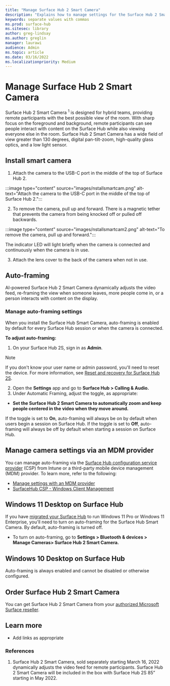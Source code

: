 ```yaml
---
title: "Manage Surface Hub 2 Smart Camera"
description: "Explains how to manage settings for the Surface Hub 2 Smart Camera."
keywords: separate values with commas
ms.prod: surface-hub
ms.sitesec: library
author: greg-lindsay
ms.author: greglin
manager: laurawi
audience: Admin
ms.topic: article
ms.date: 03/16/2022
ms.localizationpriority: Medium
---
```


# Manage Surface Hub 2 Smart Camera

Surface Hub 2 Smart Camera <sup>1</sup> is designed for hybrid teams, providing remote participants with the best possible view of the room. With sharp focus on the foreground and background, remote participants can see people interact with content on the Surface Hub while also viewing everyone else in the room. Surface Hub 2 Smart Camera has a wide field of view greater than 130 degrees, digital pan-tilt-zoom, high-quality glass optics, and a low light sensor.

## Install smart camera

1. Attach the camera to the USB-C port in the middle of the top of Surface Hub 2.

:::image type="content" source="images/nstallsmartcam.png" alt-text="Attach the camera to the USB-C port in the middle of the top of Surface Hub 2.":::

2. To remove the camera, pull up and forward. There is a magnetic tether that prevents the camera from being knocked off or pulled off backwards.

:::image type="content" source="images/nstallsmartcam2.png" alt-text="To remove the camera, pull up and forward.":::

The indicator LED will light briefly when the camera is connected and continuously when the camera is in use.

3. Attach the lens cover to the back of the camera when not in use.

## Auto-framing

AI-powered Surface Hub 2 Smart Camera dynamically adjusts the video feed, re-framing the view when someone leaves, more people come in, or a person interacts with content on the display.

### Manage auto-framing settings

When you install the Surface Hub Smart Camera, auto-framing is enabled by default for every Surface Hub session or when the camera is connected.

**To adjust auto-framing:**

1. On your Surface Hub 2S, sign in as **Admin**.

> [!NOTE]
> If you don't know your user name or admin password, you'll need to reset the device. For more information, see [Reset and recovery for Surface Hub 2S](/surface-hub/surface-hub-2s-recover-reset).

2. Open the **Settings** app and go to  **Surface Hub > Calling & Audio.**
3. Under Automatic Framing, adjust the toggle, as appropriate:

- **Set the Surface Hub 2 Smart Camera to automatically zoom and keep people centered in the video when they move around.**

If the toggle is set to **On**, auto-framing will always be on by default when users begin a session on Surface Hub. If the toggle is set to **Off**, auto-framing will always be off by default when starting a session on Surface Hub.

## Manage camera settings via an MDM provider

You can manage auto-framing via the [Surface Hub configuration service provider](/windows/client-management/mdm/surfacehub-csp) (CSP) from Intune or a third-party mobile device management (MDM) provider. To learn more, refer to the following:

- [Manage settings with an MDM provider](/surface-hub/manage-settings-with-mdm-for-surface-hub#create-custom-configuration-profile)
- [SurfaceHub CSP - Windows Client Management](/windows/client-management/mdm/surfacehub-csp)

## Windows 11 Desktop on Surface Hub

If you have [migrated your Surface Hub](surface-hub-2s-migrate-os.md) to run Windows 11 Pro or Windows 11 Enterprise, you'll need to turn on auto-framing for the Surface Hub Smart Camera. By default, auto-framing is turned off.

- To turn on auto-framing, go to **Settings > Bluetooth & devices > Manage Cameras>  Surface Hub 2 Smart Camera.**

## Windows 10 Desktop on Surface Hub

Auto-framing is always enabled and cannot be disabled or otherwise configured.

## Order Surface Hub 2 Smart Camera

You can get Surface Hub 2 Smart Camera from your [authorized Microsoft Surface reseller](https://www.microsoft.com/surface/business/where-to-buy-microsoft-surface?).

## Learn more

- Add links as appropriate

### References

1. Surface Hub 2 Smart Camera, sold separately starting March 16, 2022 dynamically adjusts the video feed for remote participants. Surface Hub 2 Smart Camera will be included in the box with Surface Hub 2S 85” starting in May 2022.
